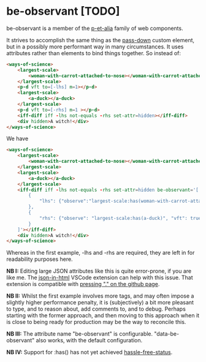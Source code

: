# be-observant [TODO]

be-observant is a member of the [p-et-alia](https://github.com/bahrus/p-et-alia) family of web components.

It strives to accomplish the same thing as the [pass-down](https://github.com/bahrus/pass-down) custom element, but in a possibly more performant way in many circumstances.  It uses attributes rather than elements to bind things together.  So instead of:

```html
<ways-of-science>
    <largest-scale>
        <woman-with-carrot-attached-to-nose></woman-with-carrot-attached-to-nose>
    </largest-scale>
    <p-d vft to=[-lhs] m=1></p-d>
    <largest-scale>
        <a-duck></a-duck>
    </largest-scale>
    <p-d vft to=[-rhs] m=1 ></p-d>
    <iff-diff iff -lhs not-equals -rhs set-attr=hidden></iff-diff>
    <div hidden>A witch!</div>
</ways-of-science>
```

We have

```html
<ways-of-science>
    <largest-scale>
        <woman-with-carrot-attached-to-nose></woman-with-carrot-attached-to-nose>
    </largest-scale>
    <largest-scale>
        <a-duck></a-duck>
    </largest-scale>
    <iff-diff iff -lhs not-equals -rhs set-attr=hidden be-observant='[
        {
            "lhs": {"observe":"largest-scale:has(woman-with-carrot-attached-to-nose)", "vft": true}
        },
        {
            "rhs": {"observe": "largest-scale:has(a-duck)", "vft": true}
        } 
    ]'></iff-diff>
    <div hidden>A witch!</div>
</ways-of-science>
```

Whereas in the first example, -lhs and -rhs are required, they are left in for readability purposes here.

**NB I:** Editing large JSON attributes like this is quite error-prone, if you are like me.  The [json-in-html](https://marketplace.visualstudio.com/items?itemName=andersonbruceb.json-in-html) VSCode extension can help with this issue.  That extension is compatible with [pressing "." on the github page](https://github.dev/bahrus/be-observant). 

**NB II:** Whilst the first example involves more tags, and may often impose a slightly higher performance penalty, it is (subjectively) a bit more pleasant to type, and to reason about, add comments to, and to debug.  Perhaps starting with the former approach, and then moving to this approach when it is close to being ready for production may be the way to reconcile this.

**NB III:**  The attribute name "be-observant" is configurable.  "data-be-observant" also works, with the default configuration.  

**NB IV:** Support for :has() has not yet achieved [hassle-free-status](https://developer.mozilla.org/en-US/docs/Web/CSS/:has#browser_compatibility).